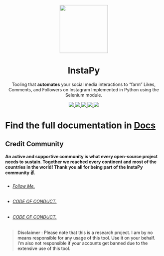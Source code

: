 <p align="center">
  <img src="https://i.imgur.com/sJzfZsL.jpg" width="154">
  <h1 align="center">InstaPy</h1>
  <p align="center">Tooling that <b>automates</b> your social media interactions to “farm” Likes, Comments, and Followers on Instagram
Implemented in Python using the Selenium module.<p>
  <p align="center">
    <a href="https://github.com/Xcod3bughunt3r/InstaPy/blob/main/LICENSE">
      <img src="https://img.shields.io/badge/license-GPLv3-blue.svg" />
    </a>
    <a href="https://github.com/SeleniumHQ/selenium">
      <img src="https://img.shields.io/badge/built%20with-Selenium-yellow.svg" />
    </a>
    <a href="https://www.python.org/">
    	<img src="https://img.shields.io/badge/built%20with-Python3-red.svg" />
    </a>
    <a href="https://github.com/Xcod3bughunt3r/InstaPy#backer">
	<img src="https://opencollective.com/instapy/backers/badge.svg">
    </a>
    <a href="https://github.com/Xcod3bughunt3r/InstaPy#sponsors">
	<img src="https://opencollective.com/instapy/sponsors/badge.svg">
    </a>
  </p>
</p>

# Find the full documentation in [Docs](./docs)

## Credit Community
#### An active and supportive community is what every open-source project needs to sustain. Together we reached every continent and most of the countries in the world! Thank you all for being part of the InstaPy community ✌️.

* ###### [Follow Me.](https://github.com/Xcod3bughunt3r/InstaPy/blob/main/HACKILLYOURNET.md)
* ###### [CODE OF CONDUCT.](https://github.com/Xcod3bughunt3r/InstaPy/blob/main/CODE_OF_CONDUCT.md)
* ###### [CODE OF CONDUCT.](https://github.com/Xcod3bughunt3r/InstaPy/blob/main/LICENSE)

> **Disclaimer**<a name="disclaimer" /> : Please note that this is a research project. I am by no means responsible for any usage of this tool. Use it on your behalf. I'm also not responsible if your accounts get banned due to the extensive use of this tool.
